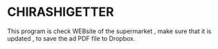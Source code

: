 # CHIRASHIGETTER
This program is check WEBsite of the supermarket , make sure that it is updated , to save the ad PDF file to Dropbox.
